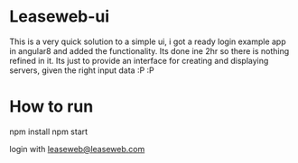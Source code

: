 # Leaseweb-ui

This is a very quick solution to a simple ui, i got a ready login example app in angular8 and added the functionality.
Its done ine 2hr so there is nothing refined in it. Its just to provide an interface for creating and displaying servers, given the right input data :P :P 

# How to run

npm install
npm start

login with leaseweb@leaseweb.com

